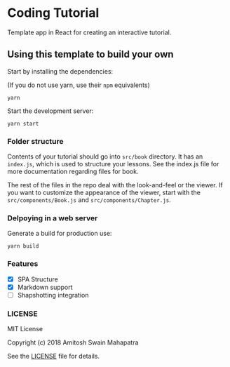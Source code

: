 # Coding Tutorial

Template app in React for creating an interactive tutorial.

## Using this template to build your own

Start by installing the dependencies:

(If you do not use yarn, use their `npm` equivalents)

```shell
yarn
```

Start the development server:

```shell
yarn start
```

### Folder structure

Contents of your tutorial should go into `src/book` directory. It has an `index.js`, which is used to structure your lessons.
See the index.js file for more documentation regarding files for book.

The rest of the files in the repo deal with the look-and-feel or the viewer. If you want to customize the appearance of the
viewer, start with the `src/components/Book.js` and `src/components/Chapter.js`.

### Delpoying in a web server

Generate a build for production use:

```shell
yarn build
```

### Features

- [x] SPA Structure
- [x] Markdown support
- [ ] Shapshotting integration

### LICENSE

MIT License

Copyright (c) 2018 Amitosh Swain Mahapatra

See the [LICENSE](LICENSE) file for details.

